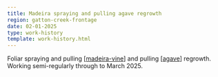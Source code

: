 ```yaml
---
title: Madeira spraying and pulling agave regrowth
region: gatton-creek-frontage
date: 02-01-2025
type: work-history
template: work-history.html
---
```


Foliar spraying and pulling [[madeira-vine]] and pulling [[agave]] regrowth. Working semi-regularly through to March 2025.


[//begin]: # "Autogenerated link references for markdown compatibility"
[madeira-vine]: ../../plants/madeira-vine "Madeira vine (Anredera cordifolia)"
[agave]: ../../plants/agave "Agave"
[//end]: # "Autogenerated link references"
